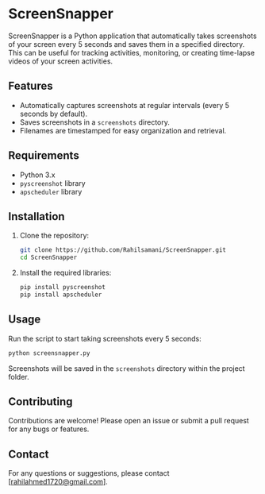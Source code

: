 # ScreenSnapper

ScreenSnapper is a Python application that automatically takes screenshots of your screen every 5 seconds and saves them in a specified directory. This can be useful for tracking activities, monitoring, or creating time-lapse videos of your screen activities.

## Features

- Automatically captures screenshots at regular intervals (every 5 seconds by default).
- Saves screenshots in a `screenshots` directory.
- Filenames are timestamped for easy organization and retrieval.

## Requirements

- Python 3.x
- `pyscreenshot` library
- `apscheduler` library

## Installation

1. Clone the repository:
   ```bash
   git clone https://github.com/Rahilsamani/ScreenSnapper.git
   cd ScreenSnapper
   ```

2. Install the required libraries:
   ```bash
   pip install pyscreenshot
   pip install apscheduler
   ```

## Usage

Run the script to start taking screenshots every 5 seconds:
```bash
python screensnapper.py
```

Screenshots will be saved in the `screenshots` directory within the project folder.

## Contributing

Contributions are welcome! Please open an issue or submit a pull request for any bugs or features.

## Contact

For any questions or suggestions, please contact [rahilahmed1720@gmail.com].



